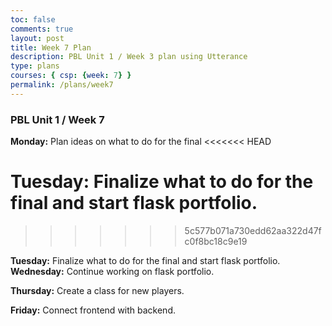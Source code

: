 ```yaml
---
toc: false
comments: true
layout: post
title: Week 7 Plan
description: PBL Unit 1 / Week 3 plan using Utterance
type: plans
courses: { csp: {week: 7} }
permalink: /plans/week7
---
```


### PBL Unit 1 / Week 7
**Monday:**
Plan ideas on what to do for the final
<<<<<<< HEAD

**Tuesday:**
Finalize what to do for the final and start flask portfolio.
=======
>>>>>>> 5c577b071a730edd62aa322d47fc0f8bc18c9e19

**Tuesday:**
Finalize what to do for the final and start flask portfolio.
**Wednesday:**
Continue working on flask portfolio. 

**Thursday:**
Create a class for new players.

**Friday:**
Connect frontend with backend. 

